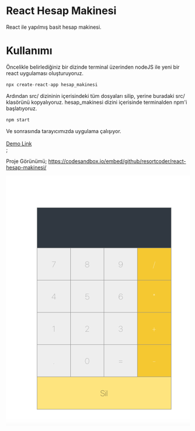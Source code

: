 # React Hesap Makinesi
React ile yapılmış basit hesap makinesi.

# Kullanımı
Öncelikle belirlediğiniz bir dizinde terminal üzerinden nodeJS ile yeni bir react uygulaması oluşturuyoruz.
``` js
npx create-react-app hesap_makinesi
```
Ardından src/ dizininin içerisindeki tüm dosyaları silip, yerine buradaki src/ klasörünü kopyalıyoruz.
hesap_makinesi dizini içerisinde terminalden npm'i başlatıyoruz.
``` js
npm start
```
Ve sonrasında tarayıcımızda uygulama çalışıyor.<br><br>
<a href="https://h80kj.csb.app/" target="_blank">Demo Link</a><br>; 

Proje Görünümü; 
https://codesandbox.io/embed/github/resortcoder/react-hesap-makinesi/
<br>
<p align="center">
  <img src="ss.png">
</p>

